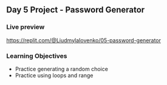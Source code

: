 ## Day 5 Project - Password Generator

### Live preview
https://replit.com/@LiudmylaIovenko/05-password-generator

### Learning Objectives
* Practice generating a random choice
* Practice using loops and range
